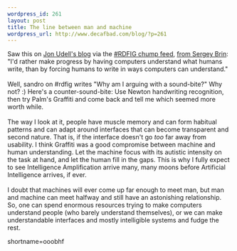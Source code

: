 ```yaml
--- 
wordpress_id: 261
layout: post
title: The line between man and machine
wordpress_url: http://www.decafbad.com/blog/?p=261
---
```

Saw this on <a href="http://weblog.infoworld.com/udell/2002/09/19.html#a415">Jon Udell's blog</a> via the <a href="http://rdfig.xmlhack.com/2002/09/20/2002-09-20.html#1032491227.386827">#RDFIG chump feed</a>, <a href="http://weblog.infoworld.com/udell/2002/09/19.html#a415">from Sergey Brin</a>: "I'd rather make progress by having computers understand what humans write, than by forcing humans to write in ways computers can understand."
<br /><br />
Well, sandro on #rdfig writes "Why am I arguing with a sound-bite?"  Why not? :)  Here's a counter-sound-bite:  Use Newton handwriting recognition, then try Palm's Graffiti and come back and tell me which seemed more worth while.
<br /><br />
The way I look at it, people have muscle memory and can form habitual patterns  and can adapt around interfaces that can become transparent and second nature.  That is, if the interface doesn't go <em>too</em> far away from usability.  I think Graffiti was a good compromise between machine and human understanding.  Let the machine focus with its autistic intensity on the task at hand, and let the human fill in the gaps.  This is why I fully expect to see Intelligence Amplification arrive many, many moons before Artificial Intelligence arrives, if ever.
<br /><br />
I doubt that machines will ever come up far enough to meet man, but man and machine can meet halfway and still have an astonishing relationship.  So, one can spend enormous resources trying to make computers understand people (who barely understand themselves), or we can make understandable interfaces and mostly intelligible systems and fudge the rest.
<!--more-->
shortname=ooobhf
